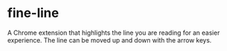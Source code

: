 # fine-line
A Chrome extension that highlights the line you are reading for an easier experience. The line can be moved up and down with the arrow keys.
